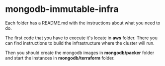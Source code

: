 # mongodb-immutable-infra

Each folder has a README.md with the instructions about what you need to do.

The first code that you have to execute it's locate in **aws** folder. There you can find instructions to build the infrastructure where the cluster will run.

Then you should create the mongodb images in **mongodb/packer** folder and start the instances in **mongodb/terraform** folder.
